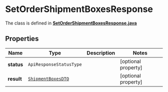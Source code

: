 

# SetOrderShipmentBoxesResponse

The class is defined in **[SetOrderShipmentBoxesResponse.java](../../src/main/java/org/openapitools/model/SetOrderShipmentBoxesResponse.java)**

## Properties

Name | Type | Description | Notes
------------ | ------------- | ------------- | -------------
**status** | `ApiResponseStatusType` |  |  [optional property]
**result** | [`ShipmentBoxesDTO`](ShipmentBoxesDTO.md) |  |  [optional property]




